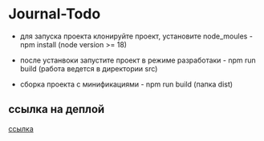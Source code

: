 # Journal-Todo

- для запуска проекта клонируйте проект, установите node_moules - npm install (node version >= 18)

- после устанвоки запустите проект в режиме разработаки - npm run build (работа ведется в директории src)

- сборка проекта с минификациями - npm run build (папка dist)

## ссылка на деплой

[ссылка](https://)
